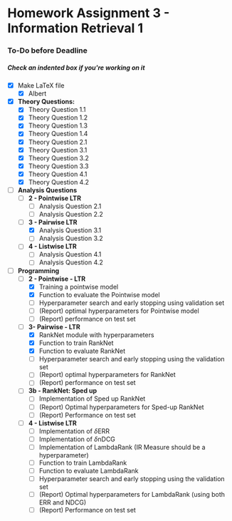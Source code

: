 # Homework Assignment 3 - Information Retrieval 1

### To-Do before Deadline

##### Check an indented box if you're working on it

* [x] Make LaTeX file 
  * [x] Albert
* [x] **Theory Questions:** 
  * [x] Theory Question 1.1
  * [x] Theory Question 1.2
  * [x] Theory Question 1.3
  * [x] Theory Question 1.4
  * [x] Theory Question 2.1
  * [x] Theory Question 3.1
  * [x] Theory Question 3.2
  * [x] Theory Question 3.3
  * [x] Theory Question 4.1
  * [x] Theory Question 4.2
* [ ] **Analysis Questions**
  * [ ] **2 - Pointwise LTR**
    * [ ] Analysis Question 2.1
    * [ ] Analysis Question 2.2
  * [ ] **3 - Pairwise LTR**
    * [x] Analysis Question 3.1
    * [ ] Analysis Question 3.2
  * [ ] **4 - Listwise LTR**
    * [ ] Analysis Question 4.1
    * [ ] Analysis Question 4.2

* [ ] **Programming**
  * [ ] **2 - Pointwise - LTR**
    * [x] Training a pointwise model
    * [x] Function to evaluate the Pointwise model
    * [ ] Hyperparameter search and early stopping using validation set
    * [ ] (Report) optimal hyperparameters for Pointwise model
    * [ ] (Report) performance on test set
  * [ ] **3- Pairwise - LTR**
    * [x] RankNet module with hyperparameters
    * [x] Function to train RankNet
    * [x] Function to evaluate RankNet
    * [ ] Hyperparameter search and early stopping using the validation set
    * [ ] (Report) optimal hyperparameters for RankNet
    * [ ] (Report) performance on test set
  * [ ] **3b - RankNet: Sped up**
    * [ ] Implementation of Sped up RankNet
    * [ ] (Report) Optimal hyperparameters for Sped-up RankNet
    * [ ] (Report) Performance on test set
  * [ ] **4 - Listwise LTR**
    * [ ] Implementation of $\delta$ERR
    * [ ] Implementation of $\delta$nDCG
    * [ ] Implementation of LambdaRank (IR Measure should be a hyperparameter)
    * [ ] Function to train LambdaRank
    * [ ] Function to evaluate LambdaRank
    * [ ] Hyperparameter search and early stopping using the validation set
    * [ ] (Report) Optimal hyperparameters for LambdaRank (using both ERR and
      NDCG)
    * [ ] (Report) Performance on test set
